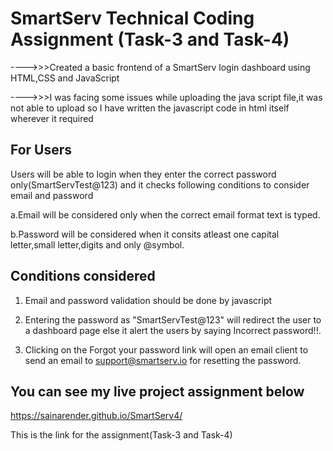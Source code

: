 # SmartServ Technical Coding Assignment (Task-3 and Task-4)


---->>>Created a basic frontend of a SmartServ login dashboard using HTML,CSS and JavaScript

---->>>I was facing some issues while uploading the java script file,it was not able to upload so I have written the javascript code in html itself wherever it required

For Users
---------------------------------------------------------------------------------------------------------------------------------------------------------------------------------

Users will be able to login when they enter the correct password only(SmartServTest@123) and it checks following conditions to consider email and password

a.Email will be considered only when the correct email format text is typed.

b.Password will be considered when it consits atleast one capital letter,small letter,digits and only @symbol.


Conditions considered
---------------------------------------------------------------------------------------------------------------------------------------------------------------------------------

1) Email and password validation should be done by javascript

2) Entering the password as "SmartServTest@123" will redirect the user to a dashboard page else it alert the users by saying Incorrect password!!.

3) Clicking on the Forgot your password link will open an email client to send an email to support@smartserv.io for resetting the password.


You can see my live project assignment below
---------------------------------------------------------------------------------------------------------------------------------------------------------------------------------
https://sainarender.github.io/SmartServ4/

This is the link for the assignment(Task-3 and Task-4)


